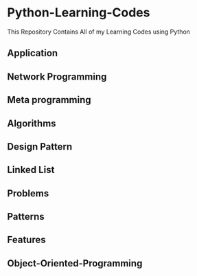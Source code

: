 # Python-Learning-Codes
This Repository Contains All of my Learning Codes using Python
## Application
## Network Programming
## Meta programming
## Algorithms
## Design Pattern
## Linked List
## Problems
## Patterns
## Features
## Object-Oriented-Programming
